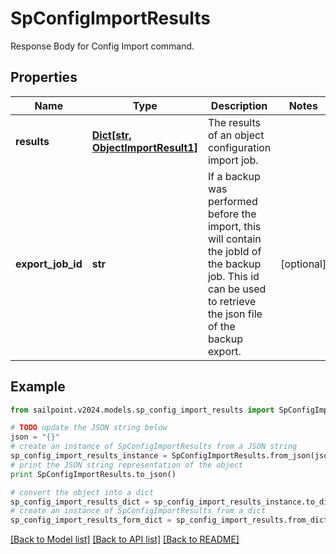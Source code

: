 # SpConfigImportResults

Response Body for Config Import command.

## Properties

Name | Type | Description | Notes
------------ | ------------- | ------------- | -------------
**results** | [**Dict[str, ObjectImportResult1]**](ObjectImportResult1.md) | The results of an object configuration import job. | 
**export_job_id** | **str** | If a backup was performed before the import, this will contain the jobId of the backup job. This id can be used to retrieve the json file of the backup export. | [optional] 

## Example

```python
from sailpoint.v2024.models.sp_config_import_results import SpConfigImportResults

# TODO update the JSON string below
json = "{}"
# create an instance of SpConfigImportResults from a JSON string
sp_config_import_results_instance = SpConfigImportResults.from_json(json)
# print the JSON string representation of the object
print SpConfigImportResults.to_json()

# convert the object into a dict
sp_config_import_results_dict = sp_config_import_results_instance.to_dict()
# create an instance of SpConfigImportResults from a dict
sp_config_import_results_form_dict = sp_config_import_results.from_dict(sp_config_import_results_dict)
```
[[Back to Model list]](../README.md#documentation-for-models) [[Back to API list]](../README.md#documentation-for-api-endpoints) [[Back to README]](../README.md)


